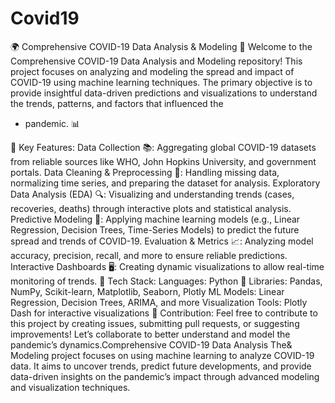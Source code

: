 # Covid19
🌍 Comprehensive COVID-19 Data Analysis & Modeling 🦠
Welcome to the Comprehensive COVID-19 Data Analysis and Modeling repository! This project focuses on analyzing and modeling the spread and impact of COVID-19 using machine learning techniques. The primary objective is to provide insightful data-driven predictions and visualizations to understand the trends, patterns, and factors that influenced the 
- pandemic. 📊

🚀 Key Features:
Data Collection 📚: Aggregating global COVID-19 datasets from reliable sources like WHO, John Hopkins University, and government portals.
Data Cleaning & Preprocessing 🧹: Handling missing data, normalizing time series, and preparing the dataset for analysis.
Exploratory Data Analysis (EDA) 🔍: Visualizing and understanding trends (cases, recoveries, deaths) through interactive plots and statistical analysis.
Predictive Modeling 🧠: Applying machine learning models (e.g., Linear Regression, Decision Trees, Time-Series Models) to predict the future spread and trends of COVID-19.
Evaluation & Metrics 📈: Analyzing model accuracy, precision, recall, and more to ensure reliable predictions.
Interactive Dashboards 🖥️: Creating dynamic visualizations to allow real-time monitoring of trends.
🔧 Tech Stack:
Languages: Python 🐍
Libraries: Pandas, NumPy, Scikit-learn, Matplotlib, Seaborn, Plotly
ML Models: Linear Regression, Decision Trees, ARIMA, and more
Visualization Tools: Plotly Dash for interactive visualizations
🤝 Contribution:
Feel free to contribute to this project by creating issues, submitting pull requests, or suggesting improvements! Let’s collaborate to better understand and model the pandemic’s dynamics.Comprehensive COVID-19 Data Analysis The&amp; Modeling project focuses on using machine learning to analyze COVID-19 data. It aims to uncover trends, predict future developments, and provide data-driven insights on the pandemic’s impact through advanced modeling and visualization techniques.
